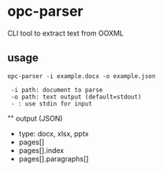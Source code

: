# opc-parser
CLI tool to extract text from OOXML

## usage

```
opc-parser -i example.docx -o example.json

 -i path: document to parse
 -o path: text output (default=stdout)
 - : use stdin for input
```

"" output (JSON)

* type: docx, xlsx, pptx
* pages[]
* pages[].index 
* pages[].paragraphs[]


